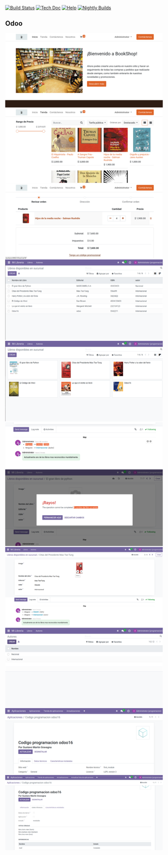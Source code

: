 [![Build Status](https://runbot.odoo.com/runbot/badge/flat/1/master.svg)](https://runbot.odoo.com/runbot)
[![Tech Doc](https://img.shields.io/badge/master-docs-875A7B.svg?style=flat&colorA=8F8F8F)](https://www.odoo.com/documentation/16.0)
[![Help](https://img.shields.io/badge/master-help-875A7B.svg?style=flat&colorA=8F8F8F)](https://www.odoo.com/forum/help-1)
[![Nightly Builds](https://img.shields.io/badge/master-nightly-875A7B.svg?style=flat&colorA=8F8F8F)](https://nightly.odoo.com/)

Odoo
----
![](https://github.com/gustavogravagna/CustomizationBookShop.Odoo16/blob/main/1.png)
![](https://github.com/gustavogravagna/CustomizationBookShop.Odoo16/blob/main/2.png)
![](https://github.com/gustavogravagna/CustomizationBookShop.Odoo16/blob/main/3.png)
![](https://github.com/gustavogravagna/CustomizationBookShop.Odoo16/blob/main/4.png)
![](https://github.com/gustavogravagna/CustomizationBookShop.Odoo16/blob/main/5.png)
![](https://github.com/gustavogravagna/CustomizationBookShop.Odoo16/blob/main/6.png)
![](https://github.com/gustavogravagna/CustomizationBookShop.Odoo16/blob/main/7.png)
![](https://github.com/gustavogravagna/CustomizationBookShop.Odoo16/blob/main/8.png)
![](https://github.com/gustavogravagna/CustomizationBookShop.Odoo16/blob/main/9.png)
![](https://github.com/gustavogravagna/CustomizationBookShop.Odoo16/blob/main/10.png)
![](https://github.com/gustavogravagna/CustomizationBookShop.Odoo16/blob/main/11.png)






